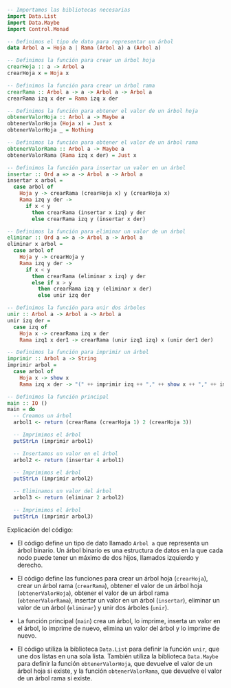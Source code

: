 ```haskell
-- Importamos las bibliotecas necesarias
import Data.List
import Data.Maybe
import Control.Monad

-- Definimos el tipo de dato para representar un árbol
data Arbol a = Hoja a | Rama (Arbol a) a (Arbol a)

-- Definimos la función para crear un árbol hoja
crearHoja :: a -> Arbol a
crearHoja x = Hoja x

-- Definimos la función para crear un árbol rama
crearRama :: Arbol a -> a -> Arbol a -> Arbol a
crearRama izq x der = Rama izq x der

-- Definimos la función para obtener el valor de un árbol hoja
obtenerValorHoja :: Arbol a -> Maybe a
obtenerValorHoja (Hoja x) = Just x
obtenerValorHoja _ = Nothing

-- Definimos la función para obtener el valor de un árbol rama
obtenerValorRama :: Arbol a -> Maybe a
obtenerValorRama (Rama izq x der) = Just x

-- Definimos la función para insertar un valor en un árbol
insertar :: Ord a => a -> Arbol a -> Arbol a
insertar x arbol =
  case arbol of
    Hoja y -> crearRama (crearHoja x) y (crearHoja x)
    Rama izq y der ->
      if x < y
        then crearRama (insertar x izq) y der
        else crearRama izq y (insertar x der)

-- Definimos la función para eliminar un valor de un árbol
eliminar :: Ord a => a -> Arbol a -> Arbol a
eliminar x arbol =
  case arbol of
    Hoja y -> crearHoja y
    Rama izq y der ->
      if x < y
        then crearRama (eliminar x izq) y der
        else if x > y
          then crearRama izq y (eliminar x der)
          else unir izq der

-- Definimos la función para unir dos árboles
unir :: Arbol a -> Arbol a -> Arbol a
unir izq der =
  case izq of
    Hoja x -> crearRama izq x der
    Rama izq1 x der1 -> crearRama (unir izq1 izq) x (unir der1 der)

-- Definimos la función para imprimir un árbol
imprimir :: Arbol a -> String
imprimir arbol =
  case arbol of
    Hoja x -> show x
    Rama izq x der -> "(" ++ imprimir izq ++ "," ++ show x ++ "," ++ imprimir der ++ ")"

-- Definimos la función principal
main :: IO ()
main = do
  -- Creamos un árbol
  arbol1 <- return (crearRama (crearHoja 1) 2 (crearHoja 3))

  -- Imprimimos el árbol
  putStrLn (imprimir arbol1)

  -- Insertamos un valor en el árbol
  arbol2 <- return (insertar 4 arbol1)

  -- Imprimimos el árbol
  putStrLn (imprimir arbol2)

  -- Eliminamos un valor del árbol
  arbol3 <- return (eliminar 2 arbol2)

  -- Imprimimos el árbol
  putStrLn (imprimir arbol3)
```

Explicación del código:

* El código define un tipo de dato llamado `Arbol a` que representa un árbol binario. Un árbol binario es una estructura de datos en la que cada nodo puede tener un máximo de dos hijos, llamados izquierdo y derecho.


* El código define las funciones para crear un árbol hoja (`crearHoja`), crear un árbol rama (`crearRama`), obtener el valor de un árbol hoja (`obtenerValorHoja`), obtener el valor de un árbol rama (`obtenerValorRama`), insertar un valor en un árbol (`insertar`), eliminar un valor de un árbol (`eliminar`) y unir dos árboles (`unir`).


* La función principal (`main`) crea un árbol, lo imprime, inserta un valor en el árbol, lo imprime de nuevo, elimina un valor del árbol y lo imprime de nuevo.


* El código utiliza la biblioteca `Data.List` para definir la función `unir`, que une dos listas en una sola lista. También utiliza la biblioteca `Data.Maybe` para definir la función `obtenerValorHoja`, que devuelve el valor de un árbol hoja si existe, y la función `obtenerValorRama`, que devuelve el valor de un árbol rama si existe.